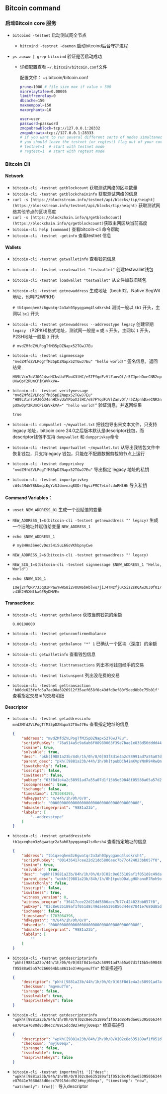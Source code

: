 ## Bitcoin command

### 启动Bitcoin core 服务 
- `bitcoind -testnet` 启动测试网全节点
  - `bitcoind -testnet -daemon` 启动bitcoind后台守护进程
  
- `ps auxww | grep bitcoind` 验证是否启动成功
  - 详细配置查看 `~/.bitcoin/bitcoin.conf`文件
        
    配置文件： ~/.bitcoin/bitcoin.conf 
    
    ```bash
    prune=1000 # file size max if value > 500
    minrelaytxfee=0.00005
    limitfreerelay=0
    dbcache=150
    maxmempool=150
    maxorphantx=10
    
    user=user
    password=password
    zmqpubrawblock=tcp://127.0.0.1:28332
    zmqpubrawtx=tcp://127.0.0.1:28333
    # if you want to run several different sorts of nodes simultaneously, 
    # you should leave the testnet (or regtest) flag out of your configuration file 
    # testnet=1  # start with testnet mode
    # regtest=1  # start with regtest mode 
    ```
        

### Bitcoin Cli 

#### Network

- `bitcoin-cli -testnet getblockcount` 获取测试网络的区块数量
- `bitcoin-cli -testnet getblockchaininfo` 获取测试网络的信息
- `curl -s [https://blockstream.info/testnet/api/blocks/tip/height](https://blockstream.info/testnet/api/blocks/tip/height)` 获取测试网络其他节点的区块高度
- `curl -s [https://blockchain.info/q/getblockcount](https://blockchain.info/q/getblockcount)`获取主网区块当前高度
- `bitcoin-cli help [command]` 查看bitcoin-cli 命令帮助
- `bitcoin-cli -testnet -getinfo` 查看testnet 信息
   
#### Wallets

- `bitcoin-cli -testnet getwalletinfo` 查看钱包信息
- `bitcoin-cli -testnet createwallet "testwallet"` 创建testwallet钱包
- `bitcoin-cli -testnet loadwallet "testwallet"` 从文件加载旧钱包
- `bitcoin-cli -testnet getnewaddress` 生成地址（bech32，Native SegWit地址，也叫P2WPKH）
    
    `# tb1qxeqhem3z6gwatqr2a3ah03pyqgamq4lsdkrsh4` 测试一般以 `tb1` 开头，主网以 `bc1` 开头
    
- `bitcoin-cli -testnet getnewaddress --addresstype legacy` 创建早期`legacy` （P2PKH)格式地址，测试网一般是 `m` 或 `n` 开头，主网以 `1` 开头，P2SH地址一般是 `3` 开头
    
    `# mvdZMfdZVLPogTfM35pDZNapx52TGwJ7Eu`
    
- `bitcoin-cli -testnet signmessage "mvdZMfdZVLPogTfM35pDZNapx52TGwJ7Eu" "hello world!"` 签名信息，返回结果
    
     `H89LVin7oVJ0GJ4snHCkvUaYPboX3lHC/eS7FYqdFzVlZanvQf/r5ZJpnhDxeCNR2npUXwOpY2RUmCPiKWVkkVA=`
    
- `bitcoin-cli -testnet verifymessage "mvdZMfdZVLPogTfM35pDZNapx52TGwJ7Eu" "H89LVin7oVJ0GJ4snHCkvUaYPboX3lHC/eS7FYqdFzVlZanvQf/r5ZJpnhDxeCNR2npUXwOpY2RUmCPiKWVkkVA=" "hello world!”` 验证消息，并返回结果
    
    `true`
    
- `bitcoin-cli dumpwallet ~/mywallet.txt` 把钱包导出来文本文件，只支持legacy 地址，bitcoin core 24.0之后版本默认是descriptor钱包，而descriptor钱包不支持 `dumpwallet` 和 `dumpprivkey`命令
- `bitcoin-cli -testnet importwallet ~/mywallet.txt` 从导出我钱包文件中恢复钱包，只支持legacy 钱包，只能在不配置数据剪裁的节点上运行
- `bitcoin-cli -testnet dumpprivkey "mvdZMfdZVLPogTfM35pDZNapx52TGwJ7Eu"` 导出指定 legacy 地址的私钥
- `bitcoin-cli -testnet importprivkey cW4s4MdW7BkUmqiKgYzSJdmvnzq8QDrf6gszPMC7eLmfcdoRHtHh` 导入私钥
   
#### Command Variables：

- `unset NEW_ADDRESS_01` 生成一个没赋值的变量
- `NEW_ADDRESS_1=$(bitcoin-cli -testnet getnewaddress "" legacy)` 生成一个旧地址并赋值给变量 `NEW_ADDRESS_1`
- `echo $NEW_ADDRESS_1`
    
    `# my8HHm3SAeCvDoz54iSuL6GoVKhbpnyCwe`
    
- `NEW_ADDRESS_2=$(bitcoin-cli -testnet getnewaddress "" legacy)`
- `NEW_SIG_1=$(bitcoin-cli -testnet signmessage $NEW_ADDRESS_1 "Hello, World")`
- `echo $NEW_SIG_1`
    
    `IOej2TfQRP7J3qQIPPawYwWS8i2vOUN6bHblwu7jiJ4TNzfjuK5iz2sKQAw3UJ0f01/z43K2H5XNtkaGERyDMVE=`
    
#### Transactions:

- `bitcoin-cli -testnet getbalance` 获取当前钱包的余额
    
    `0.00108000`
    
- `bitcoin-cli -testnet getunconfirmedbalance`
- `bitcoin-cli -testnet getbalance "*" 1` 已确认一个区块（深度）的余额
- `bitcoin-cli getwalletinfo` 查看钱包信息
- `bitcoin-cli -testnet listtransactions` 列出本地钱包经手的交易
- `bitcoin-cli -testnet listunspent` 列出没花费的交易
- `bitcoin-cli -testnet gettransaction 'b00de623fefd5a7ae90a6926912f35aef658f0c49dfd0ef80f5eed8b0c75b01f'` 查看指定交易id的交易明细
  
#### Descriptor
- `bitcoin-cli -testnet getaddressinfo mvdZMfdZVLPogTfM35pDZNapx52TGwJ7Eu` 查看指定地址的信息
    ```json
    {
        "address": "mvdZMfdZVLPogTfM35pDZNapx52TGwJ7Eu",
        "scriptPubKey": "76a914a5c9a6ab6f08980063f39e7bae1e838d50dddd4488ac",
        "ismine": true,
        "solvable": true,
        "desc": "pkh([9881a23b/44h/1h/0h/0/0]03f8d1e4a2c58991ad7a55a07d1f15b5e59848f05588a65a57d266064bba8611e3)#mgvmu7fm",
        "parent_desc": "pkh([9881a23b/44h/1h/0h]tpubDCh4imKVpYNmR94RwQmCMnyJGqz6Cyb1tDqJM3kgeYjHtqWvAooCoP1zfRkVRT3Z5iSdbjLEG1B63vdM2U4LRUx5bZehrzXvHWx8Xkzzh9b/0/*)#gdpc4654",
        "iswatchonly": false,
        "isscript": false,
        "iswitness": false,
        "pubkey": "03f8d1e4a2c58991ad7a55a07d1f15b5e59848f05588a65a57d266064bba8611e3",
        "iscompressed": true,
        "ischange": false,
        "timestamp": 1703084395,
        "hdkeypath": "m/44h/1h/0h/0/0",
        "hdseedid": "0000000000000000000000000000000000000000",
        "hdmasterfingerprint": "9881a23b",
        "labels": [
            "--addresstype"
        ]
    }
    ```
- `bitcoin-cli -testnet getaddressinfo tb1qxeqhem3z6gwatqr2a3ah03pyqgamq4lsdkrsh4` 查看指定地址的信息
    ```json
    {
        "address": "tb1qxeqhem3z6gwatqr2a3ah03pyqgamq4lsdkrsh4",
        "scriptPubKey": "001436417cee22d21dd5806aec7b77c424023bb057f0",
        "ismine": true,
        "solvable": true,
        "desc": "wpkh([9881a23b/84h/1h/0h/0/0]02c8e635189af1f051d8c49dae65395056344e87041e7680d85d0ecc78915dcd92)#myj60eqx",
        "parent_desc": "wpkh([9881a23b/84h/1h/0h]tpubDDaLgHUhanxR7Roh9oDpXN44MwANGABFgjexEpWXmE5rUjrfSNL5h1rJXEBo3Yk23bC5xj7J5DMiQPooW4jSjMkQQ67enJg2mxKAzsSWyQA/0/*)#7t0k200x",
        "iswatchonly": false,
        "isscript": false,
        "iswitness": true,
        "witness_version": 0,
        "witness_program": "36417cee22d21dd5806aec7b77c424023bb057f0",
        "pubkey": "02c8e635189af1f051d8c49dae65395056344e87041e7680d85d0ecc78915dcd92",
        "ischange": false,
        "timestamp": 1703084396,
        "hdkeypath": "m/84h/1h/0h/0/0",
        "hdseedid": "0000000000000000000000000000000000000000",
        "hdmasterfingerprint": "9881a23b",
        "labels": [
            ""
        ]
    }
    ```
- `bitcoin-cli -testnet getdescriptorinfo "pkh([9881a23b/44h/1h/0h/0/0]03f8d1e4a2c58991ad7a55a07d1f15b5e59848f05588a65a57d266064bba8611e3)#mgvmu7fm"` 检查描述符
    ```json
    {
        "descriptor": "pkh([9881a23b/44h/1h/0h/0/0]03f8d1e4a2c58991ad7a55a07d1f15b5e59848f05588a65a57d266064bba8611e3)#mgvmu7fm",
        "checksum": "mgvmu7fm",
        "isrange": false,
        "issolvable": true,
        "hasprivatekeys": false
    }
    ```

- `bitcoin-cli -testnet getdescriptorinfo "wpkh([9881a23b/84h/1h/0h/0/0]02c8e635189af1f051d8c49dae65395056344e87041e7680d85d0ecc78915dcd92)#myj60eqx"` 检查描述符
    ```json
    {
        "descriptor": "wpkh([9881a23b/84h/1h/0h/0/0]02c8e635189af1f051d8c49dae65395056344e87041e7680d85d0ecc78915dcd92)#myj60eqx",
        "checksum": "myj60eqx",
        "isrange": false,
        "issolvable": true,
        "hasprivatekeys": false
    }
    ```
- `bitcoin-cli -testnet importmulti '[{"desc": "wpkh([9881a23b/84h/1h/0h/0/0]02c8e635189af1f051d8c49dae65395056344e87041e7680d85d0ecc78915dcd92)#myj60eqx", "timestamp": "now", "watchonly": true}]'` 导入descriptor
  



